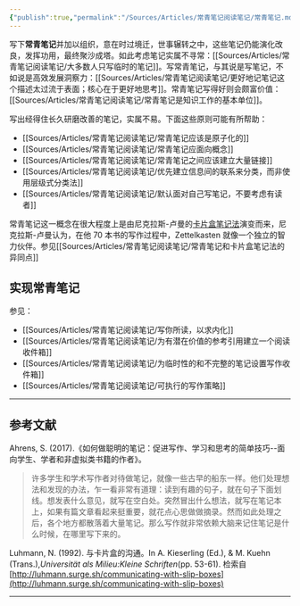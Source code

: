 ```yaml
---
{"publish":true,"permalink":"/Sources/Articles/常青笔记阅读笔记/常青笔记.md","aliases":"Evergreen Note","title":"常青笔记","created":"2022-06-09","modified":"2023-03-14","tags":["moc"],"cssclasses":""}
---
```




写下**常青笔记**并加以组织，意在时过境迁，世事辗转之中，这些笔记仍能演化改良，发挥功用，最终聚沙成塔。如此考虑笔记实属不寻常：[[Sources/Articles/常青笔记阅读笔记/大多数人只写临时的笔记]]。写常青笔记，与其说是写笔记，不如说是高效发展洞察力：[[Sources/Articles/常青笔记阅读笔记/更好地记笔记这个描述太过流于表面；核心在于更好地思考]]。常青笔记写得好则会颇富价值：[[Sources/Articles/常青笔记阅读笔记/常青笔记是知识工作的基本单位]]。

写出经得住长久研磨改善的笔记，实属不易。下面这些原则可能有所帮助：

- [[Sources/Articles/常青笔记阅读笔记/常青笔记应该是原子化的]]
- [[Sources/Articles/常青笔记阅读笔记/常青笔记应面向概念]]
- [[Sources/Articles/常青笔记阅读笔记/常青笔记之间应该建立大量链接]]
- [[Sources/Articles/常青笔记阅读笔记/优先建立信息间的联系来分类，而非使用层级式分类法]]
- [[Sources/Articles/常青笔记阅读笔记/默认面对自己写笔记，不要考虑有读者]]

常青笔记这一概念在很大程度上是由尼克拉斯-卢曼的[卡片盒笔记法](https://notes.andymatuschak.org/z2QvtE9w5zs49x7WUeG8Ut1vywHDLiG2Wkm9p)演变而来，尼克拉斯-卢曼认为，在他 70 本书的写作过程中，Zettelkasten 就像一个独立的智力伙伴。参见[[Sources/Articles/常青笔记阅读笔记/常青笔记和卡片盒笔记法的异同点]]

## 实现常青笔记

参见：

- [[Sources/Articles/常青笔记阅读笔记/写你所读，以求内化]]
- [[Sources/Articles/常青笔记阅读笔记/为有潜在价值的参考引用建立一个阅读收件箱]]
- [[Sources/Articles/常青笔记阅读笔记/为临时性的和不完整的笔记设置写作收件箱]]
- [[Sources/Articles/常青笔记阅读笔记/可执行的写作策略]]

___

## 参考文献

Ahrens, S. (2017).《如何做聪明的笔记：促进写作、学习和思考的简单技巧--面向学生、学者和非虚拟类书籍的作者》。

> 许多学生和学术写作者对待做笔记，就像一些古早的船东一样。他们处理想法和发现的办法，乍一看非常有道理：读到有趣的句子，就在句子下面划线。想发表什么意见，就写在空白处。突然冒出什么想法，就写在笔记本上，如果有篇文章看起来挺重要，就花点心思做做摘录。然而如此处理之后，各个地方都散落着大量笔记。那么写作就非常依赖大脑来记住笔记是什么时候，在哪里写下来的。

Luhmann, N. (1992). 与卡片盒的沟通。In A. Kieserling (Ed.), & M. Kuehn (Trans.),*Universität als Milieu:Kleine Schriften*(pp. 53-61). 检索自 [http://luhmann.surge.sh/communicating-with-slip-boxes](http://luhmann.surge.sh/communicating-with-slip-boxes)

---